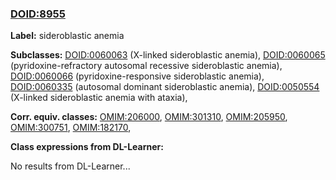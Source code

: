 
### [DOID:8955](http://purl.obolibrary.org/obo/DOID_8955)
**Label:** sideroblastic anemia

**Subclasses:** [DOID:0060063](http://purl.obolibrary.org/obo/DOID_0060063) (X-linked sideroblastic anemia), [DOID:0060065](http://purl.obolibrary.org/obo/DOID_0060065) (pyridoxine-refractory autosomal recessive sideroblastic anemia), [DOID:0060066](http://purl.obolibrary.org/obo/DOID_0060066) (pyridoxine-responsive sideroblastic anemia), [DOID:0060335](http://purl.obolibrary.org/obo/DOID_0060335) (autosomal dominant sideroblastic anemia), [DOID:0050554](http://purl.obolibrary.org/obo/DOID_0050554) (X-linked sideroblastic anemia with ataxia), 

**Corr. equiv. classes:** [OMIM:206000](http://purl.obolibrary.org/obo/OMIM_206000), [OMIM:301310](http://purl.obolibrary.org/obo/OMIM_301310), [OMIM:205950](http://purl.obolibrary.org/obo/OMIM_205950), [OMIM:300751](http://purl.obolibrary.org/obo/OMIM_300751), [OMIM:182170](http://purl.obolibrary.org/obo/OMIM_182170), 

**Class expressions from DL-Learner:**

No results from DL-Learner...



